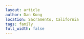 ```yaml
---
layout: article
author: Dan Kong
location: Sacramento, California
tags: family
full_width: false
---
```


